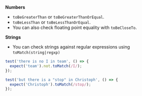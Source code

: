 **Numbers**
- `toBeGreaterThan` or `toBeGreaterThanOrEqual`.
- `toBeLessThan` or `toBeLessThanOrEqual`.
- You can also check floating point equality with `toBeCloseTo`.

**Strings**
- You can check strings against regular expressions using `toMatch(string|regxp)`

```javascript
test('there is no I in team', () => {
  expect('team').not.toMatch(/I/);
});

test('but there is a "stop" in Christoph', () => {
  expect('Christoph').toMatch(/stop/);
});
```
